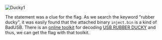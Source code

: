 
![Ducky1](https://github.com/Hed6eH0g/ctf/new/main/2023/byuctf/rev/ducky1/figs/ducky1_0.png)

The statement was a clue for the flag.
As we search the keyword "rubber ducky", it was easily found that the attached binary `inject.bin` is a kind of BadUSB.
There is an [online toolkit](https://ducktoolkit.com/) for decoding [USB RUBBER DUCKY](https://shop.hak5.org/products/usb-rubber-ducky) and thus, we can get the flag with that toolkit.
